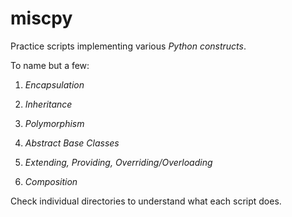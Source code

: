 # miscpy
Practice scripts implementing various _Python constructs_.

To name but a few:
1. _Encapsulation_

2. _Inheritance_

3. _Polymorphism_

4. _Abstract Base Classes_

5. _Extending, Providing, Overriding/Overloading_

6. _Composition_

Check individual directories to understand what each script does.
